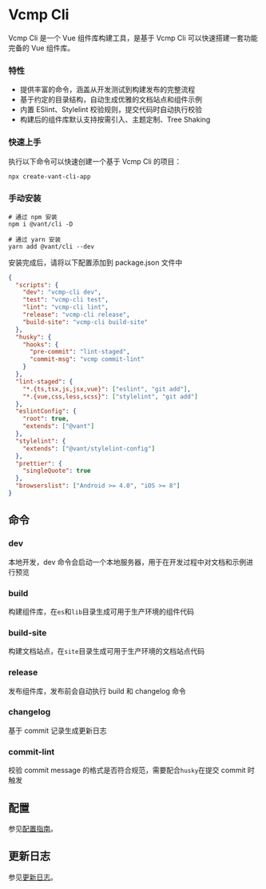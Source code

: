 # Vcmp Cli

Vcmp Cli 是一个 Vue 组件库构建工具，是基于 Vcmp Cli 可以快速搭建一套功能完备的 Vue 组件库。

### 特性

- 提供丰富的命令，涵盖从开发测试到构建发布的完整流程
- 基于约定的目录结构，自动生成优雅的文档站点和组件示例
- 内置 ESlint、Stylelint 校验规则，提交代码时自动执行校验
- 构建后的组件库默认支持按需引入、主题定制、Tree Shaking

### 快速上手

执行以下命令可以快速创建一个基于 Vcmp Cli 的项目：

```bash
npx create-vant-cli-app
```

### 手动安装

```shell
# 通过 npm 安装
npm i @vant/cli -D

# 通过 yarn 安装
yarn add @vant/cli --dev
```

安装完成后，请将以下配置添加到 package.json 文件中

```json
{
  "scripts": {
    "dev": "vcmp-cli dev",
    "test": "vcmp-cli test",
    "lint": "vcmp-cli lint",
    "release": "vcmp-cli release",
    "build-site": "vcmp-cli build-site"
  },
  "husky": {
    "hooks": {
      "pre-commit": "lint-staged",
      "commit-msg": "vcmp commit-lint"
    }
  },
  "lint-staged": {
    "*.{ts,tsx,js,jsx,vue}": ["eslint", "git add"],
    "*.{vue,css,less,scss}": ["stylelint", "git add"]
  },
  "eslintConfig": {
    "root": true,
    "extends": ["@vant"]
  },
  "stylelint": {
    "extends": ["@vant/stylelint-config"]
  },
  "prettier": {
    "singleQuote": true
  },
  "browserslist": ["Android >= 4.0", "iOS >= 8"]
}
```

## 命令

### dev

本地开发，dev 命令会启动一个本地服务器，用于在开发过程中对文档和示例进行预览

### build

构建组件库，在`es`和`lib`目录生成可用于生产环境的组件代码

### build-site

构建文档站点，在`site`目录生成可用于生产环境的文档站点代码

### release

发布组件库，发布前会自动执行 build 和 changelog 命令

### changelog

基于 commit 记录生成更新日志

### commit-lint

校验 commit message 的格式是否符合规范，需要配合`husky`在提交 commit 时触发

## 配置

参见[配置指南](https://github.com/youzan/vant/tree/dev/packages/vant-cli/docs/config.md)。

## 更新日志

参见[更新日志](https://github.com/youzan/vant/tree/dev/packages/vant-cli/changelog.md)。
